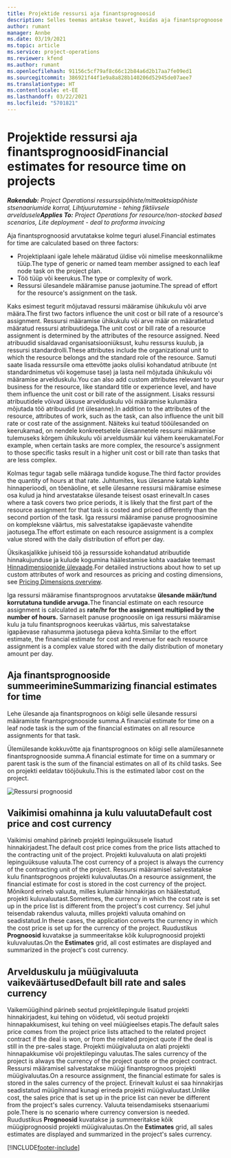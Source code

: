 ```yaml
---
title: Projektide ressursi aja finantsprognoosid
description: Selles teemas antakse teavet, kuidas aja finantsprognoose arvutatakse.
author: rumant
manager: Annbe
ms.date: 03/19/2021
ms.topic: article
ms.service: project-operations
ms.reviewer: kfend
ms.author: rumant
ms.openlocfilehash: 91156c5cf79af8c66c12b84a6d2b17aa7fe09ed1
ms.sourcegitcommit: 386921f44f1e9a8a828b140206d52945de07aee7
ms.translationtype: HT
ms.contentlocale: et-EE
ms.lasthandoff: 03/22/2021
ms.locfileid: "5701821"
---
```

# <a name="financial-estimates-for-resource-time-on-projects"></a><span data-ttu-id="f0234-103">Projektide ressursi aja finantsprognoosid</span><span class="sxs-lookup"><span data-stu-id="f0234-103">Financial estimates for resource time on projects</span></span>

<span data-ttu-id="f0234-104">_**Rakendub:** Project Operationsi ressurssipõhiste/mitteaktsiapõhiste stsenaariumide korral,  Lihtjuurutamine - tehing fiktiivsele arveldusele_</span><span class="sxs-lookup"><span data-stu-id="f0234-104">_**Applies To:** Project Operations for resource/non-stocked based scenarios, Lite deployment - deal to proforma invoicing_</span></span>

<span data-ttu-id="f0234-105">Aja finantsprognoosid arvutatakse kolme teguri alusel.</span><span class="sxs-lookup"><span data-stu-id="f0234-105">Financial estimates for time are calculated based on three factors:</span></span> 

- <span data-ttu-id="f0234-106">Projektiplaani igale lehele määratud üldise või nimelise meeskonnaliikme tüüp.</span><span class="sxs-lookup"><span data-stu-id="f0234-106">The type of generic or named team member assigned to each leaf node task on the project plan.</span></span> 
- <span data-ttu-id="f0234-107">Töö tüüp või keerukus.</span><span class="sxs-lookup"><span data-stu-id="f0234-107">The type or complexity of work.</span></span>
- <span data-ttu-id="f0234-108">Ressursi ülesandele määramise panuse jaotumine.</span><span class="sxs-lookup"><span data-stu-id="f0234-108">The spread of effort for the resource's assignment on the task.</span></span> 

<span data-ttu-id="f0234-109">Kaks esimest tegurit mõjutavad ressursi määramise ühikukulu või arve määra.</span><span class="sxs-lookup"><span data-stu-id="f0234-109">The first two factors influence the unit cost or bill rate of a resource's assignment.</span></span> <span data-ttu-id="f0234-110">Ressursi määramise ühikukulu või arve määr on määratletud määratud ressursi atribuutidega.</span><span class="sxs-lookup"><span data-stu-id="f0234-110">The unit cost or bill rate of a resource assignment is determined by the attributes of the resource assigned.</span></span> <span data-ttu-id="f0234-111">Need atribuudid sisaldavad organisatsiooniüksust, kuhu ressurss kuulub, ja ressursi standardrolli.</span><span class="sxs-lookup"><span data-stu-id="f0234-111">These attributes include the organizational unit to which the resource belongs and the standard role of the resource.</span></span> <span data-ttu-id="f0234-112">Samuti saate lisada ressursile oma ettevõtte jaoks olulisi kohandatud atribuute (nt standardnimetus või kogemuse tase) ja lasta neil mõjutada ühikukulu või määramise arvelduskulu.</span><span class="sxs-lookup"><span data-stu-id="f0234-112">You can also add custom attributes relevant to your business for the resource, like standard title or experience level, and have them influence the unit cost or bill rate of the assignment.</span></span>
<span data-ttu-id="f0234-113">Lisaks ressursi atribuutidele võivad üksuse arvelduskulu või määramise kulumäära mõjutada töö atribuudid (nt ülesanne).</span><span class="sxs-lookup"><span data-stu-id="f0234-113">In addition to the attributes of the resource, attributes of work, such as the task, can also influence the unit bill rate or cost rate of the assignment.</span></span> <span data-ttu-id="f0234-114">Näiteks kui teatud tööülesanded on keerukamad, on nendele konkreetsetele ülesannetele ressursi määramise tulemuseks kõrgem ühikukulu või arveldusmäär kui vähem keerukamatel.</span><span class="sxs-lookup"><span data-stu-id="f0234-114">For example, when certain tasks are more complex, the resource's assignment to those specific tasks result in a higher unit cost or bill rate than tasks that are less complex.</span></span>   

<span data-ttu-id="f0234-115">Kolmas tegur tagab selle määraga tundide koguse.</span><span class="sxs-lookup"><span data-stu-id="f0234-115">The third factor provides the quantity of hours at that rate.</span></span> <span data-ttu-id="f0234-116">Juhtumites, kus ülesanne katab kahte hinnaperioodi, on tõenäoline, et selle ülesanne ressursi määramise esimese osa kulud ja hind arvestatakse ülesande teisest osast erinevalt.</span><span class="sxs-lookup"><span data-stu-id="f0234-116">In cases where a task covers two price periods, it is likely that the first part of the resource assignment for that task is costed and priced differently than the second portion of the task.</span></span> <span data-ttu-id="f0234-117">Iga ressursi määramise panuse prognoosimine on kompleksne väärtus, mis salvestatakse igapäevaste vahendite jaotusega.</span><span class="sxs-lookup"><span data-stu-id="f0234-117">The effort estimate on each resource assignment is a complex value stored with the daily distribution of effort per day.</span></span>

<span data-ttu-id="f0234-118">Üksikasjalikke juhiseid töö ja ressursside kohandatud atribuutide hinnakujunduse ja kulude kogumina häälestamise kohta vaadake teemast [Hinnadimensioonide ülevaade](../pricing-costing/pricing-dimensions-overview.md).</span><span class="sxs-lookup"><span data-stu-id="f0234-118">For detailed instructions about how to set up custom attributes of work and resources as pricing and costing dimensions, see [Pricing Dimensions overview](../pricing-costing/pricing-dimensions-overview.md).</span></span>

<span data-ttu-id="f0234-119">Iga ressursi määramise finantsprognoos arvutatakse **ülesande määr/tund korrutatuna tundide arvuga.**</span><span class="sxs-lookup"><span data-stu-id="f0234-119">The financial estimate on each resource assignment is calculated as **rate/hr for the assignment multiplied by the number of hours.**</span></span>  <span data-ttu-id="f0234-120">Sarnaselt panuse prognoosile on iga ressursi määramise kulu ja tulu finantsprognoos keerukas väärtus, mis salvestatakse igapäevase rahasumma jaotusega päeva kohta.</span><span class="sxs-lookup"><span data-stu-id="f0234-120">Similar to the effort estimate, the financial estimate for cost and revenue for each resource assignment is a complex value stored with the daily distribution of monetary amount per day.</span></span> 

## <a name="summarizing-financial-estimates-for-time"></a><span data-ttu-id="f0234-121">Aja finantsprognooside summeerimine</span><span class="sxs-lookup"><span data-stu-id="f0234-121">Summarizing financial estimates for time</span></span>
<span data-ttu-id="f0234-122">Lehe ülesande aja finantsprognoos on kõigi selle ülesande ressursi määramiste finantsprognooside summa.</span><span class="sxs-lookup"><span data-stu-id="f0234-122">A financial estimate for time on a leaf node task is the sum of the financial estimates on all resource assignments for that task.</span></span>

<span data-ttu-id="f0234-123">Ülemülesande kokkuvõtte aja finantsprognoos on kõigi selle alamülesannete finantsprognooside summa.</span><span class="sxs-lookup"><span data-stu-id="f0234-123">A financial estimate for time on a summary or parent task is the sum of the financial estimates on all of its child tasks.</span></span> <span data-ttu-id="f0234-124">See on projekti eeldatav tööjõukulu.</span><span class="sxs-lookup"><span data-stu-id="f0234-124">This is the estimated labor cost on the project.</span></span> 

![Ressursi prognoosid](./media/navigation12.png)

## <a name="default-cost-price-and-cost-currency"></a><span data-ttu-id="f0234-126">Vaikimisi omahinna ja kulu valuuta</span><span class="sxs-lookup"><span data-stu-id="f0234-126">Default cost price and cost currency</span></span>

<span data-ttu-id="f0234-127">Vaikimisi omahind pärineb projekti lepinguüksusele lisatud hinnakirjadest.</span><span class="sxs-lookup"><span data-stu-id="f0234-127">The default cost price comes from the price lists attached to the contracting unit of the project.</span></span> <span data-ttu-id="f0234-128">Projekti kuluvaluuta on alati projekti lepinguüksuse valuuta.</span><span class="sxs-lookup"><span data-stu-id="f0234-128">The cost currency of a project is always the currency of the contracting unit of the project.</span></span> <span data-ttu-id="f0234-129">Ressursi määramisel salvestatakse kulu finantsprognoos projekti kuluvaluutas.</span><span class="sxs-lookup"><span data-stu-id="f0234-129">On a resource assignment, the financial estimate for cost is stored in the cost currency of the project.</span></span> <span data-ttu-id="f0234-130">Mõnikord erineb valuuta, milles kulumäär hinnakirjas on häälestatud, projekti kuluvaluutast.</span><span class="sxs-lookup"><span data-stu-id="f0234-130">Sometimes, the currency in which the cost rate is set up in the price list is different from the project's cost currency.</span></span> <span data-ttu-id="f0234-131">Sel juhul teisendab rakendus valuuta, milles projekti valuuta omahind on seadistatud.</span><span class="sxs-lookup"><span data-stu-id="f0234-131">In these cases, the application converts the currency in which the cost price is set up for the currency of the project.</span></span> <span data-ttu-id="f0234-132">Ruudustikus **Prognoosid** kuvatakse ja summeeritakse kõik kuluprognoosid projekti kuluvaluutas.</span><span class="sxs-lookup"><span data-stu-id="f0234-132">On the **Estimates** grid, all cost estimates are displayed and summarized in the project's cost currency.</span></span> 

## <a name="default-bill-rate-and-sales-currency"></a><span data-ttu-id="f0234-133">Arvelduskulu ja müügivaluuta vaikeväärtused</span><span class="sxs-lookup"><span data-stu-id="f0234-133">Default bill rate and sales currency</span></span>

<span data-ttu-id="f0234-134">Vaikemüügihind pärineb seotud projektilepingule lisatud projekti hinnakirjadest, kui tehing on võidetud, või seotud projekti hinnapakkumisest, kui tehing on veel müügieelses etapis.</span><span class="sxs-lookup"><span data-stu-id="f0234-134">The default sales price comes from the project price lists attached to the related project contract if the deal is won, or from the related project quote if the deal is still in the pre-sales stage.</span></span> <span data-ttu-id="f0234-135">Projekti müügivaluuta on alati projekti hinnapakkumise või projektilepingu valuutas.</span><span class="sxs-lookup"><span data-stu-id="f0234-135">The sales currency of the project is always the currency of the project quote or the project contract.</span></span> <span data-ttu-id="f0234-136">Ressursi määramisel salvestatakse müügi finantsprognoos projekti müügivaluutas.</span><span class="sxs-lookup"><span data-stu-id="f0234-136">On a resource assignment, the financial estimate for sales is stored in the sales currency of the project.</span></span> <span data-ttu-id="f0234-137">Erinevalt kulust ei saa hinnakirjas seadistatud müügihinnad kunagi erineda projekti müügivaluutast.</span><span class="sxs-lookup"><span data-stu-id="f0234-137">Unlike cost, the sales price that is set up in the price list can never be different from the project's sales currency.</span></span> <span data-ttu-id="f0234-138">Valuuta teisendamiseks stsenaariumi pole.</span><span class="sxs-lookup"><span data-stu-id="f0234-138">There is no scenario where currency conversion is needed.</span></span> <span data-ttu-id="f0234-139">Ruudustikus **Prognoosid** kuvatakse ja summeeritakse kõik müügiprognoosid projekti müügivaluutas.</span><span class="sxs-lookup"><span data-stu-id="f0234-139">On the **Estimates** grid, all sales estimates are displayed and summarized in the project's sales currency.</span></span> 

[!INCLUDE[footer-include](../includes/footer-banner.md)]
